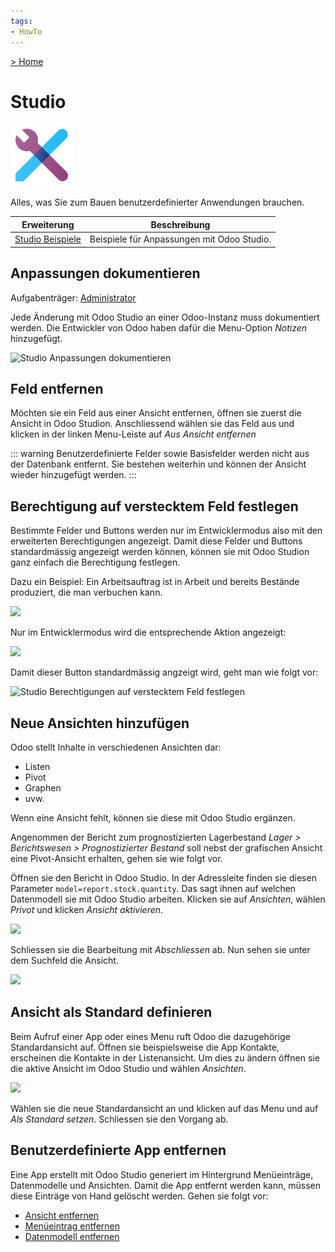 ```yaml
---
tags:
- HowTo
---
```

[> Home](/)
# Studio
![icons_odoo_web_studio](assets/icons_odoo_web_studio.png)

Alles, was Sie zum Bauen benutzerdefinierter Anwendungen brauchen.

| Erweiterung                             | Beschreibung                               |
| --------------------------------------- | ------------------------------------------ |
| [Studio Beispiele](Studio%20Beispiele.md) | Beispiele für Anpassungen mit Odoo Studio. |

## Anpassungen dokumentieren
Aufgabenträger: [Administrator](Rollen.md#Administrator)

Jede Änderung mit Odoo Studio an einer Odoo-Instanz muss dokumentiert werden. Die Entwickler von Odoo haben dafür die Menu-Option *Notizen* hinzugefügt.

![Studio Anpassungen dokumentieren](assets/Studio%20Anpassungen%20dokumentieren.gif)

## Feld entfernen

Möchten sie ein Feld aus einer Ansicht entfernen, öffnen sie zuerst die Ansicht in Odoo Studion. Anschliessend wählen sie das Feld aus und klicken in der linken Menu-Leiste auf *Aus Ansicht entfernen*

::: warning
Benutzerdefinierte Felder sowie Basisfelder werden nicht aus der Datenbank entfernt. Sie bestehen weiterhin und können der Ansicht wieder hinzugefügt werden.
:::

## Berechtigung auf verstecktem Feld festlegen

Bestimmte Felder und Buttons werden nur im Entwicklermodus also mit den erweiterten Berechtigungen angezeigt. Damit diese Felder und Buttons standardmässig angezeigt werden können, können sie mit Odoo Studion ganz einfach die Berechtigung festlegen.

Dazu ein Beispiel: Ein Arbeitsauftrag ist in Arbeit und bereits Bestände produziert, die man verbuchen kann.

![](assets/Studio%20Feld%20nicht%20angezeigt.png)

Nur im Entwicklermodus wird die entsprechende Aktion angezeigt:

![](assets/Studio%20Feld%20angzeigt.png)

Damit dieser Button standardmässig angzeigt wird, geht man wie folgt vor:

![Studio Berechtigungen auf verstecktem Feld festlegen](assets/Studio%20Berechtigungen%20auf%20verstecktem%20Feld%20festlegen.gif)

## Neue Ansichten hinzufügen

Odoo stellt Inhalte in verschiedenen Ansichten dar:
* Listen
* Pivot
* Graphen
* uvw.

Wenn eine Ansicht fehlt, können sie diese mit Odoo Studio ergänzen.

Angenommen der Bericht zum prognostizierten Lagerbestand *Lager > Berichtswesen > Prognostizierter Bestand* soll nebst der grafischen Ansicht eine Pivot-Ansicht erhalten, gehen sie wie folgt vor.

Öffnen sie den Bericht in Odoo Studio. In der Adressleite finden sie diesen Parameter `model=report.stock.quantity`. Das sagt ihnen auf welchen Datenmodell sie mit Odoo Studio arbeiten. Klicken sie auf *Ansichten*, wählen *Privot* und klicken *Ansicht aktivieren*.

![](assets/Studio%20Ansicht%20aktivieren.png)

Schliessen sie die Bearbeitung mit *Abschliessen* ab. Nun sehen sie unter dem Suchfeld die Ansicht.

![](assets/Studio%20Neue%20Ansicht.png)

## Ansicht als Standard definieren

Beim Aufruf einer App oder eines Menu ruft Odoo die dazugehörige Standardansicht auf. Öffnen sie beispielsweise die App Kontakte, erscheinen die Kontakte in der Listenansicht. Um dies zu ändern öffnen sie die aktive Ansicht im Odoo Studio und wählen *Ansichten*.

![](assets/Studio%20Standardansicht%20festlegen.png)

Wählen sie die neue Standardansicht an und klicken auf das Menu und auf *Als Standard setzen*. Schliessen sie den Vorgang ab.

## Benutzerdefinierte App entfernen

Eine App erstellt mit Odoo Studio generiert im Hintergrund Menüeinträge, Datenmodelle und Ansichten. Damit die App entfernt werden kann, müssen diese Einträge von Hand gelöscht werden. Gehen sie folgt vor:

* [Ansicht entfernen](Entwicklung%20Ansichten.md#Ansicht%20entfernen)
* [Menüeintrag entfernen](Entwicklung.md#Menüeintrag%20entfernen)
* [Datenmodell entfernen](Entwicklung.md#Datenmodell%20entfernen)